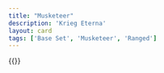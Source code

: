 ```yaml
---
title: "Musketeer"
description: 'Krieg Eterna'
layout: card
tags: ['Base Set', 'Musketeer', 'Ranged']
---
```

{{<card-detail-page title="Musketeer3" artwork="Portrait of a Musketeer by José San Bartolomé Llaneces (1900)" />}}